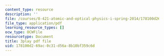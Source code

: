 ```yaml
---
content_type: resource
description: ''
file: /courses/8-421-atomic-and-optical-physics-i-spring-2014/178100d269ac0c31d56a8b10bf359c6d_kWNv0-0tlAw.pdf
file_type: application/pdf
learning_resource_types: []
ocw_type: OCWFile
resourcetype: Document
title: 3play pdf file
uid: 178100d2-69ac-0c31-d56a-8b10bf359c6d
---
```

